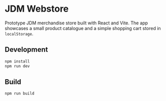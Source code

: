 # JDM Webstore

Prototype JDM merchandise store built with React and Vite. The app showcases a small
product catalogue and a simple shopping cart stored in `localStorage`.

## Development

```bash
npm install
npm run dev
```

## Build

```bash
npm run build
```

